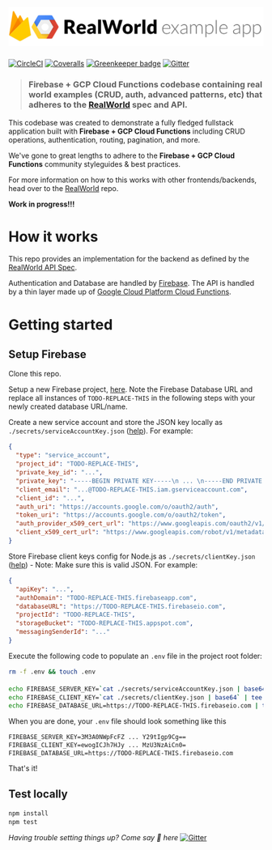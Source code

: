 # ![RealWorld Example App](logo.png)

[![CircleCI](https://img.shields.io/circleci/project/github/anishkny/realworld-firebase-gcp-cloud-functions.svg)](https://circleci.com/gh/anishkny/realworld-firebase-gcp-cloud-functions)
[![Coveralls](https://img.shields.io/coveralls/anishkny/realworld-firebase-gcp-cloud-functions.svg)](https://coveralls.io/github/anishkny/realworld-firebase-gcp-cloud-functions)
[![Greenkeeper badge](https://badges.greenkeeper.io/anishkny/realworld-firebase-gcp-cloud-functions.svg)](https://greenkeeper.io/)
[![Gitter](https://img.shields.io/gitter/room/realworld-dev/firebase-gcp.svg)](https://gitter.im/realworld-dev/firebase-gcp)

> ### Firebase + GCP Cloud Functions codebase containing real world examples (CRUD, auth, advanced patterns, etc) that adheres to the [RealWorld](https://github.com/gothinkster/realworld-example-apps) spec and API.

<!--
### [Demo](https://react-redux.realworld.io/#/)&nbsp;&nbsp;&nbsp;&nbsp;[RealWorld](https://github.com/gothinkster/realworld)
-->

This codebase was created to demonstrate a fully fledged fullstack application built with **Firebase + GCP Cloud Functions** including CRUD operations, authentication, routing, pagination, and more.

We've gone to great lengths to adhere to the **Firebase + GCP Cloud Functions** community styleguides & best practices.

For more information on how to this works with other frontends/backends, head over to the [RealWorld](https://github.com/gothinkster/realworld) repo.

**Work in progress!!!**

# How it works

This repo provides an implementation for the backend as defined by the [RealWorld API Spec](https://github.com/gothinkster/realworld/tree/master/api#readme).

Authentication and Database are handled by [Firebase](https://firebase.google.com/docs/). The API is handled by a thin layer made up of [Google Cloud Platform Cloud Functions](https://cloud.google.com/functions/docs/).

# Getting started

## Setup Firebase

Clone this repo.

Setup a new Firebase project, [here](http://firebase.google.com). Note the Firebase Database URL and replace all instances of `TODO-REPLACE-THIS` in the following steps with your newly created database URL/name.

Create a new service account and store the JSON key locally as `./secrets/serviceAccountKey.json` ([help](https://firebase.google.com/docs/admin/setup)). For example:

```json
{
  "type": "service_account",
  "project_id": "TODO-REPLACE-THIS",
  "private_key_id": "...",
  "private_key": "-----BEGIN PRIVATE KEY-----\n ... \n-----END PRIVATE KEY-----\n",
  "client_email": "...@TODO-REPLACE-THIS.iam.gserviceaccount.com",
  "client_id": "...",
  "auth_uri": "https://accounts.google.com/o/oauth2/auth",
  "token_uri": "https://accounts.google.com/o/oauth2/token",
  "auth_provider_x509_cert_url": "https://www.googleapis.com/oauth2/v1/certs",
  "client_x509_cert_url": "https://www.googleapis.com/robot/v1/metadata/..."
}
```

Store Firebase client keys config for Node.js as `./secrets/clientKey.json` ([help](https://firebase.google.com/docs/web/setup)) - Note: Make sure this is valid JSON. For example:

```json
{
  "apiKey": "...",
  "authDomain": "TODO-REPLACE-THIS.firebaseapp.com",
  "databaseURL": "https://TODO-REPLACE-THIS.firebaseio.com",
  "projectId": "TODO-REPLACE-THIS",
  "storageBucket": "TODO-REPLACE-THIS.appspot.com",
  "messagingSenderId": "..."
}
```

Execute the following code to populate an `.env` file in the project root folder:

```bash
rm -f .env && touch .env

echo FIREBASE_SERVER_KEY=`cat ./secrets/serviceAccountKey.json | base64` | tee -a .env
echo FIREBASE_CLIENT_KEY=`cat ./secrets/clientKey.json | base64` | tee -a .env
echo FIREBASE_DATABASE_URL=https://TODO-REPLACE-THIS.firebaseio.com | tee -a .env
```

When you are done, your `.env` file should look something like this

```
FIREBASE_SERVER_KEY=3M3A0NWpFcFZ ... Y29tIgp9Cg==
FIREBASE_CLIENT_KEY=ewogICJh7HJy ... MzU3NzAiCn0=
FIREBASE_DATABASE_URL=https://TODO-REPLACE-THIS.firebaseio.com
```

That's it!

## Test locally
```bash
npm install
npm test
```
_Having trouble setting things up? Come say :wave: here_ [![Gitter](https://img.shields.io/gitter/room/realworld-dev/firebase-gcp.svg)](https://gitter.im/realworld-dev/firebase-gcp)


<!--

## Deploy and test locally

* Install [Cloud Functions Local Emulator](https://cloud.google.com/functions/docs/emulator)
* Start local emulator by executing `functions start`
* Deploy locally by executing `npm run deploy:local`

## Deploy to cloud

### Setup GCP
* Setup a new GCP Project, [here](https://console.cloud.google.com/)
* Setup GCP Cloud Functions, [here](https://console.cloud.google.com/functions)
* Create a new Storage bucket to stage Cloud Functions code, [here](https://console.cloud.google.com/storage)

### Deploy to GCP
* Modify `--stage-bucket=gs://<YOUR_BUCKET_HERE>` in `package.json`
* Deploy to cloud by executing `npm run deploy:cloud`
-->
